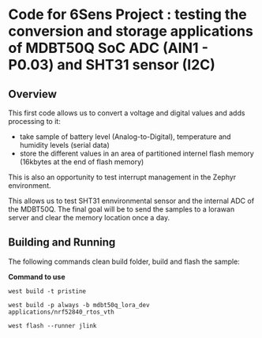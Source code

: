 # Code for 6Sens Project : testing the conversion and storage applications of MDBT50Q SoC ADC (AIN1 - P0.03) and SHT31 sensor (I2C)

## Overview
This first code allows us to convert a voltage and digital values and adds processing to it:

 - take sample of battery level (Analog-to-Digital), temperature and humidity levels (serial data)
 - store the different values in an area of partitioned internel flash memory (16kbytes at the end of flash memory)

This is also an opportunity to test interrupt management in the Zephyr environment.

This allows us to test SHT31 ennvironmental sensor and the internal ADC of the MDBT50Q. The final goal will be to send the samples to a lorawan server and clear the memory location once a day.

## Building and Running
The following commands clean build folder, build and flash the sample:

**Command to use**
````
west build -t pristine

west build -p always -b mdbt50q_lora_dev applications/nrf52840_rtos_vth

west flash --runner jlink
